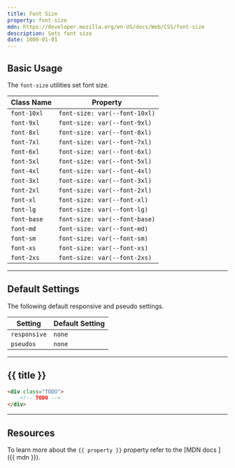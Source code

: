 ```yaml
---
title: Font Size
property: font-size
mdn: https://developer.mozilla.org/en-US/docs/Web/CSS/font-size
description: Sets font size
date: 1000-01-01
---
```


## Basic Usage

The `font-size` utilities set font size.

| Class Name  | Property                      |
| ----------- | ----------------------------- |
| `font-10xl` | `font-size: var(--font-10xl)` |
| `font-9xl`  | `font-size: var(--font-9xl)`  |
| `font-8xl`  | `font-size: var(--font-8xl)`  |
| `font-7xl`  | `font-size: var(--font-7xl)`  |
| `font-6xl`  | `font-size: var(--font-6xl)`  |
| `font-5xl`  | `font-size: var(--font-5xl)`  |
| `font-4xl`  | `font-size: var(--font-4xl)`  |
| `font-3xl`  | `font-size: var(--font-3xl)`  |
| `font-2xl`  | `font-size: var(--font-2xl)`  |
| `font-xl`   | `font-size: var(--font-xl)`   |
| `font-lg`   | `font-size: var(--font-lg)`   |
| `font-base` | `font-size: var(--font-base)` |
| `font-md`   | `font-size: var(--font-md)`   |
| `font-sm`   | `font-size: var(--font-sm)`   |
| `font-xs`   | `font-size: var(--font-xs)`   |
| `font-2xs`  | `font-size: var(--font-2xs)`  |

---

## Default Settings

The following default responsive and pseudo settings.

| Setting      | Default Setting |
| ------------ | --------------- |
| `responsive` | `none`          |
| `pseudos`    | `none`          |

---

## {{ title }}

<div class="bg-silver-200 p-20 h-256 radius-md flex flex-wrap align-content-center">
  <!-- ... -->
</div>

```html
<div class="TODO">
	<!-- TODO -->
</div>
```

---

## Resources

To learn more about the `{{ property }}` property refer to the [MDN docs <i class="far fa-external-link ml-6"></i>]({{ mdn }}).
